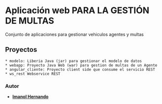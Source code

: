 # Aplicación web PARA LA GESTIÓN DE MULTAS

Conjunto de aplicaciones para gestionar vehiculos agentes y multas

## Proyectos

	* modelo: Liberia Java (jar) para gestionar el modelo de datos
	* webapp: Proyecto Java Web (war) para gestion de multas de un Agente
	* angular_cliente: Proyecto client side que consume el servicio REST
	* ws_rest Webservice REST

### Autor

* **[Imanol Hernando](https://github.com/imanolhernando)** 

	
